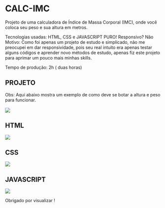 # CALC-IMC

  Projeto de uma calculadora de Índice de Massa Corporal (IMC), onde você coloca seu peso e sua altura em metros.

Tecnologias usadas: HTML, CSS e JAVASCRIPT PURO!
Responsivo? Não
Motivo: Como foi apenas um projeto de estudo e simplicado, não me preocupei em dar responsividade, pois seu real intuito era apenas testar alguns códigos
e aprender novo métodos de estudo, apenas fiz este projeto para aprimar um pouco mais minhas skills.

Tempo de produção: 2h ( duas horas)

<h2>PROJETO</h2>
Obs: Aqui abaixo mostra um exemplo de como deve se botar a altura e peso para funcionar.

<br>
<br> 
<img src="https://user-images.githubusercontent.com/110071892/197244740-6a7c1839-8322-4d83-844d-7715fdbf7cf5.png" />

<h2>HTML</h2>
<img src="https://user-images.githubusercontent.com/110071892/197244908-7e0da460-0658-4a1d-90ba-06db459cb003.png" />

<h2>CSS</h2>
<img src="https://user-images.githubusercontent.com/110071892/197244917-262bb60e-6b1a-4c87-99c4-ea64e6c7cbab.png" />

<h2>JAVASCRIPT</h2>
<img src="https://user-images.githubusercontent.com/110071892/197244932-54da6f88-4ea7-49dd-8ece-0a714d3f6bea.png" />

Obrigado por visualizar !

